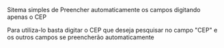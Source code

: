 Sitema simples de Preencher automaticamente os campos digitando apenas o CEP

Para utiliza-lo basta digitar o CEP que deseja pesquisar no campo "CEP" e os outros campos se preencherão automaticamente
